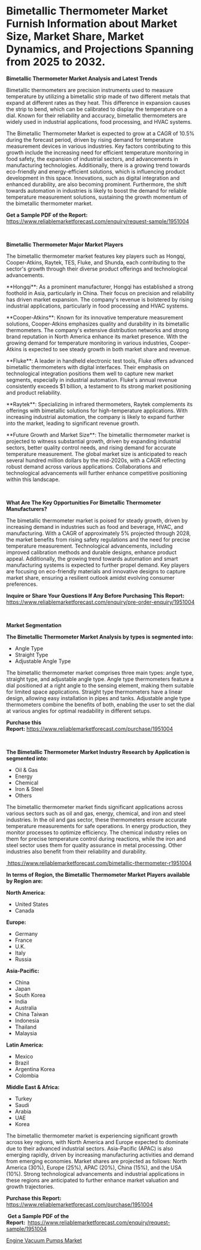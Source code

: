 <p><h1>Bimetallic Thermometer Market Furnish Information about Market Size, Market Share, Market Dynamics, and Projections Spanning from 2025 to 2032.</h1></p><p><strong>Bimetallic Thermometer Market Analysis and Latest Trends</strong></p>
<p><p>Bimetallic thermometers are precision instruments used to measure temperature by utilizing a bimetallic strip made of two different metals that expand at different rates as they heat. This difference in expansion causes the strip to bend, which can be calibrated to display the temperature on a dial. Known for their reliability and accuracy, bimetallic thermometers are widely used in industrial applications, food processing, and HVAC systems.</p><p>The Bimetallic Thermometer Market is expected to grow at a CAGR of 10.5% during the forecast period, driven by rising demand for temperature measurement devices in various industries. Key factors contributing to this growth include the increasing need for efficient temperature monitoring in food safety, the expansion of industrial sectors, and advancements in manufacturing technologies. Additionally, there is a growing trend towards eco-friendly and energy-efficient solutions, which is influencing product development in this space. Innovations, such as digital integration and enhanced durability, are also becoming prominent. Furthermore, the shift towards automation in industries is likely to boost the demand for reliable temperature measurement solutions, sustaining the growth momentum of the bimetallic thermometer market.</p></p>
<p><strong>Get a Sample PDF of the Report:&nbsp;</strong> <a href="https://www.reliablemarketforecast.com/enquiry/request-sample/1951004?utm_campaign=3539&utm_medium=2&utm_source=Github&utm_content=ia&utm_term=10042025&utm_id=bimetallic-thermometer">https://www.reliablemarketforecast.com/enquiry/request-sample/1951004</a></p>
<p>&nbsp;</p>
<p><strong>Bimetallic Thermometer Major Market Players</strong></p>
<p><p>The bimetallic thermometer market features key players such as Hongqi, Cooper-Atkins, Raytek, TES, Fluke, and Shunda, each contributing to the sector's growth through their diverse product offerings and technological advancements.</p><p>**Hongqi**: As a prominent manufacturer, Hongqi has established a strong foothold in Asia, particularly in China. Their focus on precision and reliability has driven market expansion. The company's revenue is bolstered by rising industrial applications, particularly in food processing and HVAC systems.</p><p>**Cooper-Atkins**: Known for its innovative temperature measurement solutions, Cooper-Atkins emphasizes quality and durability in its bimetallic thermometers. The company's extensive distribution networks and strong brand reputation in North America enhance its market presence. With the growing demand for temperature monitoring in various industries, Cooper-Atkins is expected to see steady growth in both market share and revenue.</p><p>**Fluke**: A leader in handheld electronic test tools, Fluke offers advanced bimetallic thermometers with digital interfaces. Their emphasis on technological integration positions them well to capture new market segments, especially in industrial automation. Fluke's annual revenue consistently exceeds $1 billion, a testament to its strong market positioning and product reliability.</p><p>**Raytek**: Specializing in infrared thermometers, Raytek complements its offerings with bimetallic solutions for high-temperature applications. With increasing industrial automation, the company is likely to expand further into the market, leading to significant revenue growth.</p><p>**Future Growth and Market Size**: The bimetallic thermometer market is projected to witness substantial growth, driven by expanding industrial sectors, better quality control needs, and rising demand for accurate temperature measurement. The global market size is anticipated to reach several hundred million dollars by the mid-2020s, with a CAGR reflecting robust demand across various applications. Collaborations and technological advancements will further enhance competitive positioning within this landscape.</p></p>
<p>&nbsp;</p>
<p><strong>What Are The Key Opportunities For Bimetallic Thermometer Manufacturers?</strong></p>
<p><p>The bimetallic thermometer market is poised for steady growth, driven by increasing demand in industries such as food and beverage, HVAC, and manufacturing. With a CAGR of approximately 5% projected through 2028, the market benefits from rising safety regulations and the need for precise temperature measurement. Technological advancements, including improved calibration methods and durable designs, enhance product appeal. Additionally, the growing trend towards automation and smart manufacturing systems is expected to further propel demand. Key players are focusing on eco-friendly materials and innovative designs to capture market share, ensuring a resilient outlook amidst evolving consumer preferences.</p></p>
<p><strong>Inquire or Share Your Questions If Any Before Purchasing This Report:</strong> <a href="https://www.reliablemarketforecast.com/enquiry/pre-order-enquiry/1951004?utm_campaign=3539&utm_medium=2&utm_source=Github&utm_content=ia&utm_term=10042025&utm_id=bimetallic-thermometer">https://www.reliablemarketforecast.com/enquiry/pre-order-enquiry/1951004</a></p>
<p>&nbsp;</p>
<p><strong>Market Segmentation</strong></p>
<p><strong>The Bimetallic Thermometer Market Analysis by types is segmented into:</strong></p>
<p><ul><li>Angle Type</li><li>Straight Type</li><li>Adjustable Angle Type</li></ul></p>
<p><p>The bimetallic thermometer market comprises three main types: angle type, straight type, and adjustable angle type. Angle type thermometers feature a dial positioned at a right angle to the sensing element, making them suitable for limited space applications. Straight type thermometers have a linear design, allowing easy installation in pipes and tanks. Adjustable angle type thermometers combine the benefits of both, enabling the user to set the dial at various angles for optimal readability in different setups.</p></p>
<p><strong>Purchase this Report:&nbsp;</strong><a href="https://www.reliablemarketforecast.com/purchase/1951004?utm_campaign=3539&utm_medium=2&utm_source=Github&utm_content=ia&utm_term=10042025&utm_id=bimetallic-thermometer">https://www.reliablemarketforecast.com/purchase/1951004</a></p>
<p>&nbsp;</p>
<p><strong>The Bimetallic Thermometer Market Industry Research by Application is segmented into:</strong></p>
<p><ul><li>Oil & Gas</li><li>Energy</li><li>Chemical</li><li>Iron & Steel</li><li>Others</li></ul></p>
<p><p>The bimetallic thermometer market finds significant applications across various sectors such as oil and gas, energy, chemical, and iron and steel industries. In the oil and gas sector, these thermometers ensure accurate temperature measurements for safe operations. In energy production, they monitor processes to optimize efficiency. The chemical industry relies on them for precise temperature control during reactions, while the iron and steel sector uses them for quality assurance in metal processing. Other industries also benefit from their reliability and durability.</p></p>
<p><a href="https://www.reliablemarketforecast.com/bimetallic-thermometer-r1951004?utm_campaign=3539&utm_medium=2&utm_source=Github&utm_content=ia&utm_term=10042025&utm_id=bimetallic-thermometer">&nbsp;https://www.reliablemarketforecast.com/bimetallic-thermometer-r1951004</a></p>
<p><strong>In terms of Region, the Bimetallic Thermometer Market Players available by Region are:</strong></p>
<p>
    <p> <strong> North America: </strong>
        <ul>
            <li>United States</li>
            <li>Canada</li>
        </ul>
        </p> 
    <p> <strong> Europe: </strong>
        <ul>
            <li>Germany</li>
            <li>France</li>
            <li>U.K.</li>
            <li>Italy</li>
            <li>Russia</li>
        </ul>
        </p> 
    <p> <strong> Asia-Pacific: </strong>
        <ul>
            <li>China</li>
            <li>Japan</li>
            <li>South Korea</li>
            <li>India</li>
            <li>Australia</li>
            <li>China Taiwan</li>
            <li>Indonesia</li>
            <li>Thailand</li>
            <li>Malaysia</li>
        </ul>
        </p> 
    <p> <strong> Latin America: </strong>
        <ul>
            <li>Mexico</li>
            <li>Brazil</li>
            <li>Argentina Korea</li>
            <li>Colombia</li>
        </ul>
        </p> 
    <p> <strong> Middle East & Africa: </strong>
        <ul>
            <li>Turkey</li>
            <li>Saudi</li>
            <li>Arabia</li>
            <li>UAE</li>
            <li>Korea</li>
        </ul>
    </p>
    </p>
<p><p>The bimetallic thermometer market is experiencing significant growth across key regions, with North America and Europe expected to dominate due to their advanced industrial sectors. Asia-Pacific (APAC) is also emerging rapidly, driven by increasing manufacturing activities and demand from emerging economies. Market shares are projected as follows: North America (30%), Europe (25%), APAC (20%), China (15%), and the USA (10%). Strong technological advancements and industrial applications in these regions are anticipated to further enhance market valuation and growth trajectories.</p></p>
<p><strong>Purchase this Report: </strong><a href="https://www.reliablemarketforecast.com/purchase/1951004?utm_campaign=3539&utm_medium=2&utm_source=Github&utm_content=ia&utm_term=10042025&utm_id=bimetallic-thermometer">https://www.reliablemarketforecast.com/purchase/1951004</a></p>
<p>&nbsp;<strong>Get a Sample PDF of the Report:&nbsp;&nbsp;</strong><a href="https://www.reliablemarketforecast.com/enquiry/request-sample/1951004?utm_campaign=3539&utm_medium=2&utm_source=Github&utm_content=ia&utm_term=10042025&utm_id=bimetallic-thermometer">https://www.reliablemarketforecast.com/enquiry/request-sample/1951004</a></p>
<p><strong></strong></p>
<p><p><a href="https://github.com/tanckfelli84/Market-Research-Report-List-1/blob/main/engine-vacuum-pumps-market.md?utm_campaign=3539&utm_medium=2&utm_source=Github&utm_content=ia&utm_term=10042025&utm_id=bimetallic-thermometer">Engine Vacuum Pumps Market</a></p></p>